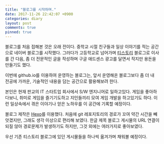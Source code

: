 ```yaml
---
title: "블로그를 시작하며."
date: 2017-11-26 22:42:07 +0900
categories: diary
layout: post
comments: true
pinned: true
---
```


블로그를 처음 접해본 것은 오래 전이다. 중학교 시절 친구들과 일상 이야기를 적는 공간으로 네이버 블로그를 시작했다. 그러다가 고등학교로 넘어가며 [티스토리](http://www.tistory.com/) 블로그로 이사를 간 다음, 좀 더 전문적인 글을 작성하며 구글 애드센스 광고를 달면서 작지만 용돈을 만들기도 했다.

이번에 github.io를 이용하여 운영하는 블로그는, 앞서 운영해온 블로그보다 좀 더 내 전공에 가까운, 기술적인 내용을 담는 공간으로 활용해보려 한다.

본인은 현재 판교의 IT 스타트업 회사에서 S/W 엔지니어로 일하고있다. 게임을 좋아하다보니, 취미로 게임을 즐기기도하고 지인들끼리 모여 게임 개발을 하고있기도 하다.
이런 일상속에서 겪은 이야기나 얻은 노하우를 이 공간에 기록할 예정이다.

블로그 제작은 [Hexo](https://hexo.io/)를 이용했다. 처음에 git 레포지토리의 경로가 꼬여 약간 시간을 빼앗겼지만, 그래도 생각 이상으로 편리해 보였다. 한글 제목 블로그 게시물의 URL 연결이 되질 않아 경로문제가 발생하기도 하지만, 그것 외에는 여러가지로 좋아보였다.

우선 기존 티스토리 블로그에 있던 게시물들을 하나씩 옮겨가며 채워볼 예정이다.